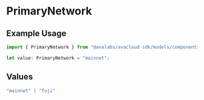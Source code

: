 # PrimaryNetwork

## Example Usage

```typescript
import { PrimaryNetwork } from "@avalabs/avacloud-sdk/models/components";

let value: PrimaryNetwork = "mainnet";
```

## Values

```typescript
"mainnet" | "fuji"
```
